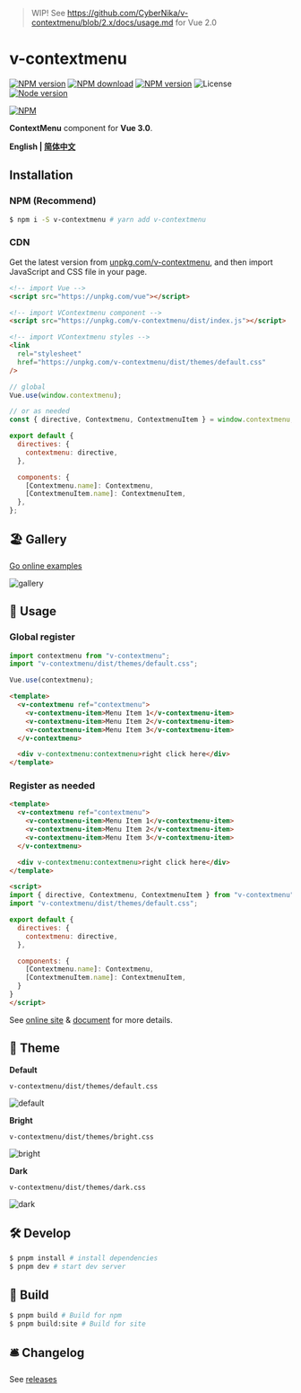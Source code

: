 > WIP! See https://github.com/CyberNika/v-contextmenu/blob/2.x/docs/usage.md for Vue 2.0

# v-contextmenu

[![NPM version][badge-npm-version]][url-npm]
[![NPM download][badge-npm-download]][url-npm]
[![NPM version][badge-language]][url-github]
![License][badge-license]
[![Node version][badge-node-version]][url-npm]

[![NPM][image-npm]][url-npm]

**ContextMenu** component for **Vue 3.0**.

**English | [简体中文](./README.md)**

## Installation

### NPM (Recommend)

```bash
$ npm i -S v-contextmenu # yarn add v-contextmenu
```

### CDN

Get the latest version from [unpkg.com/v-contextmenu](https://unpkg.com/v-contextmenu/), and then import JavaScript and CSS file in your page.

```html
<!-- import Vue -->
<script src="https://unpkg.com/vue"></script>

<!-- import VContextmenu component -->
<script src="https://unpkg.com/v-contextmenu/dist/index.js"></script>

<!-- import VContextmenu styles -->
<link
  rel="stylesheet"
  href="https://unpkg.com/v-contextmenu/dist/themes/default.css"
/>
```

```javascript
// global
Vue.use(window.contextmenu);

// or as needed
const { directive, Contextmenu, ContextmenuItem } = window.contextmenu;

export default {
  directives: {
    contextmenu: directive,
  },

  components: {
    [Contextmenu.name]: Contextmenu,
    [ContextmenuItem.name]: ContextmenuItem,
  },
};
```

## 🏖 Gallery

[Go online examples](https://CyberNika.github.io/v-contextmenu)

![gallery](./docs/images/gallery.jpg)

## 🎏 Usage

### Global register

```javascript
import contextmenu from "v-contextmenu";
import "v-contextmenu/dist/themes/default.css";

Vue.use(contextmenu);
```

```html
<template>
  <v-contextmenu ref="contextmenu">
    <v-contextmenu-item>Menu Item 1</v-contextmenu-item>
    <v-contextmenu-item>Menu Item 2</v-contextmenu-item>
    <v-contextmenu-item>Menu Item 3</v-contextmenu-item>
  </v-contextmenu>

  <div v-contextmenu:contextmenu>right click here</div>
</template>
```

### Register as needed

```HTML
<template>
  <v-contextmenu ref="contextmenu">
    <v-contextmenu-item>Menu Item 1</v-contextmenu-item>
    <v-contextmenu-item>Menu Item 2</v-contextmenu-item>
    <v-contextmenu-item>Menu Item 3</v-contextmenu-item>
  </v-contextmenu>

  <div v-contextmenu:contextmenu>right click here</div>
</template>

<script>
import { directive, Contextmenu, ContextmenuItem } from "v-contextmenu";
import "v-contextmenu/dist/themes/default.css";

export default {
  directives: {
    contextmenu: directive,
  },

  components: {
    [Contextmenu.name]: Contextmenu,
    [ContextmenuItem.name]: ContextmenuItem,
  }
}
</script>
```

See [online site][url-homepage] & [document](./docs/usage.md) for more details.

## 🎨 Theme

**Default**

`v-contextmenu/dist/themes/default.css`

![default](./docs/images/default.jpg)

**Bright**

`v-contextmenu/dist/themes/bright.css`

![bright](./docs/images/bright.jpg)

**Dark**

`v-contextmenu/dist/themes/dark.css`

![dark](./docs/images/dark.jpg)

## 🛠 Develop

```bash
$ pnpm install # install dependencies
$ pnpm dev # start dev server
```

## 🤖 Build

```bash
$ pnpm build # Build for npm
$ pnpm build:site # Build for site
```

## 🛎 Changelog

See [releases][url-releases]

[badge-npm-version]: https://img.shields.io/npm/v/v-contextmenu/next
[badge-language]: https://img.shields.io/github/languages/top/CyberNika/v-contextmenu
[badge-node-version]: https://img.shields.io/node/v/v-contextmenu/next
[badge-npm-download]: https://img.shields.io/npm/dt/v-contextmenu
[badge-license]: https://img.shields.io/github/license/CyberNika/v-contextmenu.svg
[url-npm]: https://npmjs.org/package/v-contextmenu
[url-dependencies]: https://david-dm.org/vkbansal/v-contextmenu
[url-releases]: https://github.com/CyberNika/v-contextmenu/releases
[url-github]: https://github.com/CyberNika/v-contextmenu
[url-homepage]: https://CyberNika.github.io/v-contextmenu
[image-npm]: https://nodei.co/npm/v-contextmenu.png
